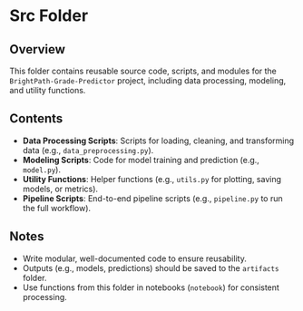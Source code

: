 # Src Folder

## Overview

This folder contains reusable source code, scripts, and modules for the `BrightPath-Grade-Predictor` project, including data processing, modeling, and utility functions.

## Contents

- **Data Processing Scripts**: Scripts for loading, cleaning, and transforming data (e.g., `data_preprocessing.py`).
- **Modeling Scripts**: Code for model training and prediction (e.g., `model.py`).
- **Utility Functions**: Helper functions (e.g., `utils.py` for plotting, saving models, or metrics).
- **Pipeline Scripts**: End-to-end pipeline scripts (e.g., `pipeline.py` to run the full workflow).

## Notes

- Write modular, well-documented code to ensure reusability.
- Outputs (e.g., models, predictions) should be saved to the `artifacts` folder.
- Use functions from this folder in notebooks (`notebook`) for consistent processing.
